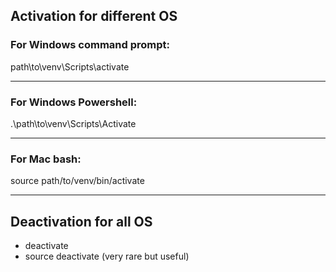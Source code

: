 ## Activation for different OS

### For Windows command prompt:

path\to\venv\Scripts\activate

---

### For Windows Powershell:

.\path\to\venv\Scripts\Activate

---

### For Mac bash:

source path/to/venv/bin/activate

---

## Deactivation for all OS

- deactivate
- source deactivate (very rare but useful)
